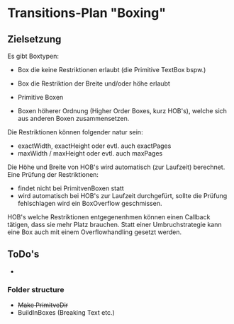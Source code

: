 # Transitions-Plan "Boxing"

## Zielsetzung

Es gibt Boxtypen:

- Box die keine Restriktionen erlaubt (die Primitive TextBox bspw.)
- Box die Restriktion der Breite und/oder höhe erlaubt

- Primitive Boxen
- Boxen höherer Ordnung (Higher Order Boxes, kurz HOB's), welche sich aus anderen Boxen zusammensetzen.

Die Restriktionen können folgender natur sein:

- exactWidth, exactHeight oder evtl. auch exactPages
- maxWidth / maxHeight oder evtl. auch maxPages

Die Höhe und Breite von HOB's wird automatisch (zur Laufzeit) berechnet.
Eine Prüfung der Restriktionen:

- findet nicht bei PrimitvenBoxen statt
- wird automatisch bei HOB's zur Laufzeit durchgefürt,
  sollte die Prüfung fehlschlagen wird ein BoxOverflow geschmissen.

HOB's welche Restriktionen entgegenenhmen können einen Callback tätigen, dass sie mehr Platz brauchen.
Statt einer Umbruchstrategie kann eine Box auch mit einem Overflowhandling gesetzt werden.

## ToDo's

-

### Folder structure

- ~~Make PrimitveDir~~
- BuildInBoxes (Breaking Text etc.)
